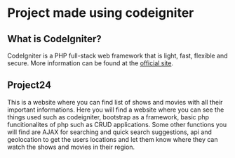 # Project made using codeigniter

## What is CodeIgniter?

CodeIgniter is a PHP full-stack web framework that is light, fast, flexible and secure.
More information can be found at the [official site](https://codeigniter.com).

## Project24
This is a website where you can find list of shows and movies with all their important informations.
Here you will find a website where you can see the things used such as codeigniter, bootstrap as a framework, basic php funcitionalites of php such as CRUD applications. Some other functions you will find are AJAX for searching and quick search suggestions, api and geolocation to get the users locations and let them know where they can watch the shows and movies in their region.
